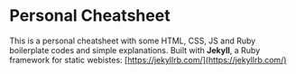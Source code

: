# Personal Cheatsheet

This is a personal cheatsheet with some HTML, CSS, JS and Ruby boilerplate codes and simple explanations.
Built with **Jekyll**, a Ruby framework for static webistes: [https://jekyllrb.com/](https://jekyllrb.com/)